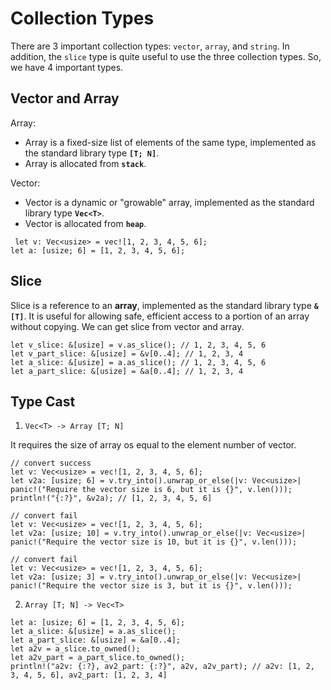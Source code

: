 # Collection Types
There are 3 important collection types: `vector`, `array`, and `string`.
In addition, the `slice` type is quite useful to use the three collection types.
So, we have 4 important types.

## Vector and Array
Array:
- Array is a fixed-size list of elements of the same type, implemented as the standard library type **`[T; N]`**.
- Array is allocated from **`stack`**.

Vector:
- Vector is a dynamic or "growable" array, implemented as the standard library type **`Vec<T>`**.
- Vector is allocated from **`heap`**.

```
 let v: Vec<usize> = vec![1, 2, 3, 4, 5, 6];
let a: [usize; 6] = [1, 2, 3, 4, 5, 6];
```

## Slice
Slice is a reference to an **array**, implemented as the standard library type **`&[T]`**.
It is useful for allowing safe, efficient access to a portion of an array without copying.
We can get slice from vector and array.
```
let v_slice: &[usize] = v.as_slice(); // 1, 2, 3, 4, 5, 6
let v_part_slice: &[usize] = &v[0..4]; // 1, 2, 3, 4
let a_slice: &[usize] = a.as_slice(); // 1, 2, 3, 4, 5, 6
let a_part_slice: &[usize] = &a[0..4]; // 1, 2, 3, 4
```

## Type Cast
1. `Vec<T> -> Array [T; N]`

It requires the size of array os equal to the element number of vector.
```
// convert success
let v: Vec<usize> = vec![1, 2, 3, 4, 5, 6];
let v2a: [usize; 6] = v.try_into().unwrap_or_else(|v: Vec<usize>| panic!("Require the vector size is 6, but it is {}", v.len()));
println!("{:?}", &v2a); // [1, 2, 3, 4, 5, 6]

// convert fail
let v: Vec<usize> = vec![1, 2, 3, 4, 5, 6];
let v2a: [usize; 10] = v.try_into().unwrap_or_else(|v: Vec<usize>| panic!("Require the vector size is 10, but it is {}", v.len()));

// convert fail
let v: Vec<usize> = vec![1, 2, 3, 4, 5, 6];
let v2a: [usize; 3] = v.try_into().unwrap_or_else(|v: Vec<usize>| panic!("Require the vector size is 3, but it is {}", v.len()));
```

2. `Array [T; N] -> Vec<T>`
```
let a: [usize; 6] = [1, 2, 3, 4, 5, 6];
let a_slice: &[usize] = a.as_slice();
let a_part_slice: &[usize] = &a[0..4];
let a2v = a_slice.to_owned();
let a2v_part = a_part_slice.to_owned();
println!("a2v: {:?}, av2_part: {:?}", a2v, a2v_part); // a2v: [1, 2, 3, 4, 5, 6], av2_part: [1, 2, 3, 4]
```
